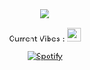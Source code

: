 <div id="header" align="center">
<img src="https://media.giphy.com/media/v1.Y2lkPTc5MGI3NjExNW85anVrbTB1OTV3MnU5OGE4d3ZlcmlwZGptNDJoenI4a21pb2ZsbiZlcD12MV9pbnRlcm5hbF9naWZfYnlfaWQmY3Q9Zw/qN7Nw35zbptJPs1vHE/giphy.gif"/>
<br><br> Current Vibes : <img src= "https://media.giphy.com/media/v1.Y2lkPTc5MGI3NjExeHFlOG44NmdheHBtbjJudGhvZWZmbDB6OTd6bHIxZ2UwYTFvNHpkNCZlcD12MV9pbnRlcm5hbF9naWZfYnlfaWQmY3Q9cw/YlcxTlWHlPWLSneUED/giphy.gif" height="25" width="25"/>  </strong></p>

[![Spotify](https://github-now-playing-will-git-main-wills-projects-f7b5f741.vercel.app/api/spotify)](https://open.spotify.com/user/31nhvltughdbxcukqtk36q3m3uem) <br>

</div>

